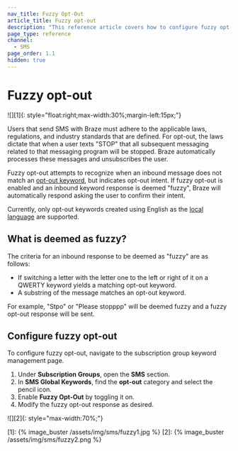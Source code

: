 ```yaml
---
nav_title: Fuzzy Opt-Out
article_title: Fuzzy opt-out
description: "This reference article covers how to configure fuzzy opt-out, a settings that attempts to recognize when an inbound message does not match an opt-out keyword."
page_type: reference
channel:
  - SMS
page_order: 1.1
hidden: true
---
```


# Fuzzy opt-out

![][1]{: style="float:right;max-width:30%;margin-left:15px;"}

Users that send SMS with Braze must adhere to the applicable laws, regulations, and industry standards that are defined. For opt-out, the laws dictate that when a user texts "STOP" that all subsequent messaging related to that messaging program will be stopped. Braze automatically processes these messages and unsubscribes the user.

Fuzzy opt-out attempts to recognize when an inbound message does not match an [opt-out keyword]({{site.baseurl}}/user_guide/message_building_by_channel/sms/keywords/optin_optout/), but indicates opt-out intent. If fuzzy opt-out is enabled and an inbound keyword response is deemed "fuzzy", Braze will automatically respond asking the user to confirm their intent. 

Currently, only opt-out keywords created using English as the [local language]({{site.baseurl}}/user_guide/message_building_by_channel/sms/keywords/keyword_handling/#multi-language-support) are supported.

## What is deemed as fuzzy?

The criteria for an inbound response to be deemed as "fuzzy" are as follows:
- If switching a letter with the letter one to the left or right of it on a QWERTY keyword yields a matching opt-out keyword.
- A substring of the message matches an opt-out keyword.

For example, "Stpo" or "Please stopppp" will be deemed fuzzy and a fuzzy opt-out response will be sent.

## Configure fuzzy opt-out

To configure fuzzy opt-out, navigate to the subscription group keyword management page. 
1. Under **Subscription Groups**, open the **SMS** section.
2. In **SMS Global Keywords**, find the **opt-out** category and select the pencil icon.
3. Enable **Fuzzy Opt-Out** by toggling it on.
4. Modify the fuzzy opt-out response as desired. 

![][2]{: style="max-width:70%;"}

[1]: {% image_buster /assets/img/sms/fuzzy1.jpg %}
[2]: {% image_buster /assets/img/sms/fuzzy2.png %}

